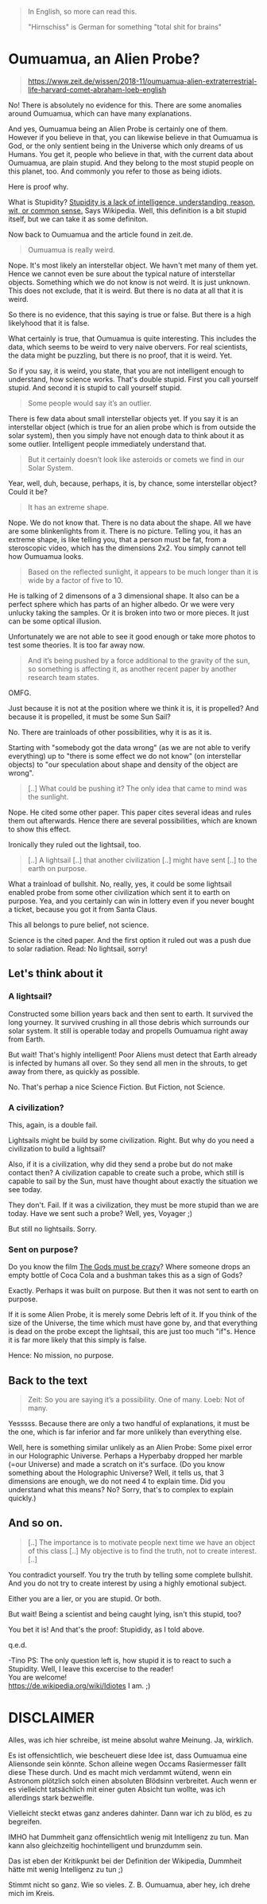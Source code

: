 > In English, so more can read this.
>
> "Hirnschiss" is German for something "total shit for brains"

# Oumuamua, an Alien Probe?

> https://www.zeit.de/wissen/2018-11/oumuamua-alien-extraterrestrial-life-harvard-comet-abraham-loeb-english

No!  There is absolutely no evidence for this.  There are some anomalies around Oumuamua, which can have many explanations.

And yes, Oumuamua being an Alien Probe is certainly one of them.
However if you believe in that, you can likewise believe in that Oumuamua is God,
or the only sentient being in the Universe which only dreams of us Humans.
You get it, people who believe in that, with the current data about Oumuamua, are plain stupid.
And they belong to the most stupid people on this planet, too.
And commonly you refer to those as being idiots.

Here is proof why.

What is Stupidity?
[Stupidity is a lack of intelligence, understanding, reason, wit, or common sense.](https://en.wikipedia.org/wiki/Stupidity)
Says Wikipedia.  Well, this definition is a bit stupid itself, but we can take it as some definiton.

Now back to Oumuamua and the article found in zeit.de.

> Oumuamua is really weird.

Nope.  It's most likely an interstellar object.  We havn't met many of them yet.
Hence we cannot even be sure about the typical nature of interstellar objects.
Something which we do not know is not weird.  It is just unknown.
This does not exclude, that it is weird.  But there is no data at all that it is weird.

So there is no evidence, that this saying is true or false.  But there is a high likelyhood that it is false.

What certainly is true, that Oumuamua is quite interesting.
This includes the data, which seems to be weird to very naive obervers.
For real scientists, the data might be puzzling, but there is no proof, that it is weird.  Yet.

So if you say, it is weird, you state, that you are not intelligent enough to understand, how science works.
That's double stupid.  First you call yourself stupid.  And second it is stupid to call yourself stupid.

> Some people would say it’s an outlier.

There is few data about small interstellar objects yet.
If you say it is an interstellar object (which is true for an alien probe which is from outside the solar system),
then you simply have not enough data to think about it as some outlier.
Intelligent people immediately understand that.

> But it certainly doesn’t look like asteroids or comets we find in our Solar System.

Year, well, duh, because, perhaps, it is, by chance, some interstellar object?  Could it be?

> It has an extreme shape.

Nope.  We do not know that.  There is no data about the shape.  All we have are some blinkenlights from it.
There is no picture.  Telling you, it has an extreme shape, is like telling you, that a person must be fat,
from a steroscopic video, which has the dimensions 2x2.  You simply cannot tell how Oumuamua looks.

> Based on the reflected sunlight, it appears to be much longer than it is wide by a factor of five to 10.

He is talking of 2 dimensons of a 3 dimensional shape.
It also can be a perfect sphere which has parts of an higher albedo.
Or we were very unlucky taking the samples.
Or it is broken into two or more pieces.
It just can be some optical illusion.

Unfortunately we are not able to see it good enough or take more photos to test some theories.  It is too far away now.

> And it’s being pushed by a force additional to the gravity of the sun,
> so something is affecting it, as another recent paper by another research team states.

OMFG.

Just because it is not at the position where we think it is, it is propelled?
And because it is propelled, it must be some Sun Sail?

No.  There are trainloads of other possibilities, why it is as it is.

Starting with "somebody got the data wrong" (as we are not able to verify everything)
up to "there is some effect we do not know" (on interstellar objects)
to "our speculation about shape and density of the object are wrong".

> [..]
> What could be pushing it? The only idea that came to mind was the sunlight.

Nope.  He cited some other paper.  This paper cites several ideas and rules them out afterwards.
Hence there are several possibilities, which are known to show this effect.

Ironically they ruled out the lightsail, too.



> [..]
> A lightsail
> [..]
> that another civilization
> [..]
> might have sent
> [..]
> to the earth on purpose.

What a trainload of bullshit.
No, really, yes, it could be some lightsail enabled probe from some other civilization which sent it to earth on purpose.
Yea, and you certainly can win in lottery even if you never bought a ticket, because you got it from Santa Claus.

This all belongs to pure belief, not science.

Science is the cited paper.  And the first option it ruled out was a push due to solar radiation.
Read:  No lightsail, sorry!


## Let's think about it

### A lightsail?

Constructed some billion years back and then sent to earth.  It survived the long yourney.
It survived crushing in all those debris which surrounds our solar system.
It still is operable today and propells Oumuamua right away from Earth.

But wait!  That's highly intelligent!
Poor Aliens must detect that Earth already is infected by humans all over.
So they send all men in the shrouts, to get away from there, as quickly as possible.

No.  That's perhap a nice Science Fiction.  But Fiction, not Science.

### A civilization?

This, again, is a double fail.

Lightsails might be build by some civilization.  Right.
But why do you need a civilization to build a lightsail?

Also, if it is a civilization, why did they send a probe but do not make contact then?
A civilization capable to create such a probe, which still is capable to sail by the Sun,
must have thought about exactly the situation we see today.

They don't.  Fail.  If it was a civilization, they must be more stupid than we are today.
Have we sent such a probe?  Well, yes, Voyager ;)

But still no lightsails.  Sorry.


### Sent on purpose?

Do you know the film [The Gods must be crazy](https://www.imdb.com/title/tt0080801/)?
Where someone drops an empty bottle of Coca Cola and a bushman takes this as a sign of Gods?

Exactly.  Perhaps it was built on purpose.  But then it was not sent to earth on purpose.

If it is some Alien Probe, it is merely some Debris left of it.
If you think of the size of the Universe,
the time which must have gone by,
and that everything is dead on the probe except the lightsail,
this are just too much "if"s.
Hence it is far more likely that this simply is false.

Hence:  No mission, no purpose.

## Back to the text

> Zeit: So you are saying it’s a possibility. One of many.
> Loeb: Not of many.

Yesssss.  Because there are only a two handful of explanations, it must be the one,
which is far inferior and far more unlikely than everything else.

Well, here is something similar unlikely as an Alien Probe:
Some pixel error in our Holographic Universe.
Perhaps a Hyperbaby dropped her marble (=our Universe) and made a scratch on it's surface.
(Do you know something about the Holographic Universe?
Well, it tells us, that 3 dimensions are enough, we do not need 4 to explain time.
Did you understand what this means?  No?  Sorry, that's to complex to explain quickly.)

## And so on.

> [..]
> The importance is to motivate people next time we have an object of this class
> [..]
> My objective is to find the truth, not to create interest.
> [..]

You contradict yourself.  You try the truth by telling some complete bullshit.
And you do not try to create interest by using a highly emotional subject.

Either you are a lier, or you are stupid.  Or both.

But wait!  Being a scientist and being caught lying, isn't this stupid, too?

You bet it is!  And that's the proof:  Stupididy, as I told above.

q.e.d.

-Tino
PS: The only question left is, how stupid it is to react to such a Stupidity.
Well, I leave this excercise to the reader!  
You are welcome!  
https://de.wikipedia.org/wiki/Idiotes I am. ;)

# DISCLAIMER

Alles, was ich hier schreibe, ist meine absolut wahre Meinung.
Ja, wirklich.

Es ist offensichtlich, wie bescheuert diese Idee ist, dass Oumuamua eine Aliensonde sein könnte.
Schon alleine wegen Occams Rasiermesser fällt diese These durch.
Und es macht mich verdammt wütend, wenn ein Astronom plötzlich solch einen absoluten Blödsinn verbreitet.
Auch wenn er es vielleicht tatsächlich mit einer guten Absicht tun wollte, was ich allerdings stark bezweifle.

Vielleicht steckt etwas ganz anderes dahinter.  Dann war ich zu blöd, es zu begreifen.

IMHO hat Dummheit ganz offensichtlich wenig mit Intelligenz zu tun.
Man kann also gleichzeitig hochintelligent und brunzdumm sein.

Das ist eben der Kritikpunkt bei der Definition der Wikipedia,
Dummheit hätte mit wenig Intelligenz zu tun ;)

Stimmt nicht so ganz.  Wie so vieles.  Z. B. Oumuamua, aber hey, ich drehe mich im Kreis.
